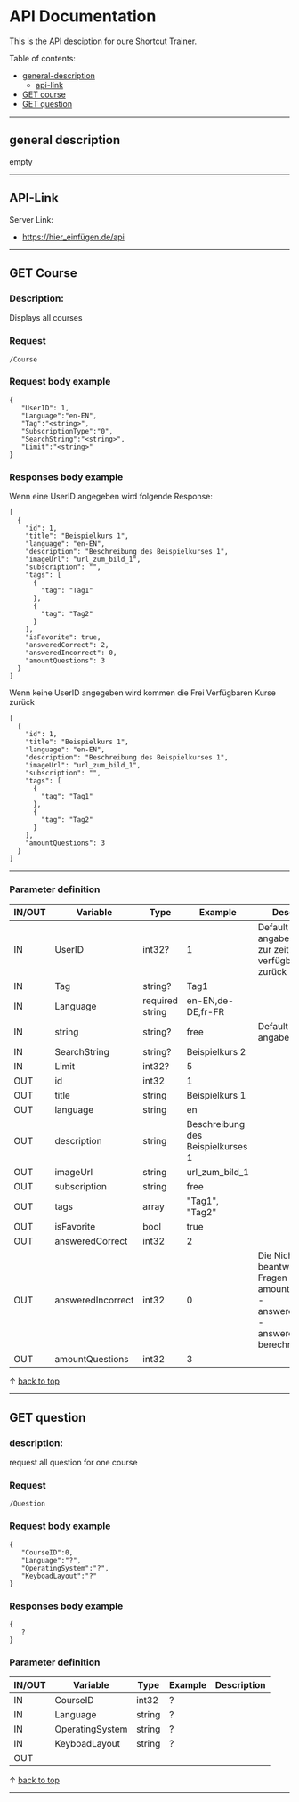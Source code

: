 # API Documentation

This is the API desciption for oure Shortcut Trainer.

Table of contents:

- [general-description](#general-description)
    - [api-link](#api-link)
- [GET course](#get-course)
- [GET question](#get-question)
 ---

<a name="general-description"><a/>
## general description 
empty

---
<a name="api-link"><a/>
## API-Link 

Server Link: 
- https://hier_einfügen.de/api 

---

<a name="get-course"><a/>
## GET Course
### Description:
Displays all courses

### Request 
```
/Course
```

### Request body example 
```
{
   "UserID": 1,
   "Language":"en-EN",
   "Tag":"<string>",
   "SubscriptionType":"0",
   "SearchString":"<string>",
   "Limit":"<string>"
}
```


### Responses body example 
Wenn eine UserID angegeben wird folgende Response:
```
[
  {
    "id": 1,
    "title": "Beispielkurs 1",
    "language": "en-EN",
    "description": "Beschreibung des Beispielkurses 1",
    "imageUrl": "url_zum_bild_1",
    "subscription": "",
    "tags": [
      {
        "tag": "Tag1"
      },
      {
        "tag": "Tag2"
      }
    ],
    "isFavorite": true,
    "answeredCorrect": 2,
    "answeredIncorrect": 0,
    "amountQuestions": 3
  }
]
```
Wenn keine UserID angegeben wird kommen die Frei Verfügbaren Kurse zurück
```
[
  {
    "id": 1,
    "title": "Beispielkurs 1",
    "language": "en-EN",
    "description": "Beschreibung des Beispielkurses 1",
    "imageUrl": "url_zum_bild_1",
    "subscription": "",
    "tags": [
      {
        "tag": "Tag1"
      },
      {
        "tag": "Tag2"
      }
    ],
    "amountQuestions": 3
  }
]
```
---
### Parameter definition
| IN/OUT | Variable        | Type   | Example                           | Description |
| ------ | --------------- | ------ | --------------------------------- | ----------- |
| IN     | UserID          | int32?  | 1                                | Default ohne angabe kommen zur zeit alle frei verfügbaren Kurse zurück
| IN     | Tag             | string? | Tag1                             |
| IN     | Language        | required string | en-EN,de-DE,fr-FR                 | 
| IN     | string          | string?  | free                            | Default ohne angabe 0
| IN     | SearchString    | string? | Beispielkurs 2                   |
| IN     | Limit           | int32?  | 5                                |
| OUT    | id              | int32  | 1                                 |
| OUT    | title           | string | Beispielkurs 1                    |
| OUT    | language        | string | en                                |
| OUT    | description     | string | Beschreibung des Beispielkurses 1 |
| OUT    | imageUrl        | string | url_zum_bild_1                    |
| OUT    | subscription    | string | free                              |
| OUT    | tags            | array  | "Tag1", "Tag2"                    |
| OUT    | isFavorite      | bool   | true                              |
| OUT    | answeredCorrect | int32  | 2                                 |
| OUT    | answeredIncorrect | int32  | 0                               | Die Nicht beantworteten Fragen können mit amountQuestions - answeredIncorrect - answeredCorrect berechnet werden
| OUT    | amountQuestions | int32  | 3                                 |

&uarr; [back to top](#top)

---
<a name="get-question"><a/>
## GET question
### description:
request all question for one course


### Request 
```
/Question
```

### Request body example
```
{
   "CourseID":0,
   "Language":"?",
   "OperatingSystem":"?",
   "KeyboadLayout":"?"
}
```


### Responses body example
```
{
   ?
}
```

### Parameter definition
| IN/OUT | Variable        | Type   | Example | Description |
| ------ | --------------- | ------ | ------- | ----------- |
| IN     | CourseID        | int32  | ?       |
| IN     | Language        | string | ?       |
| IN     | OperatingSystem | string | ?       |
| IN     | KeyboadLayout   | string | ?       |
| OUT    |

&uarr; [back to top](#top)

---
